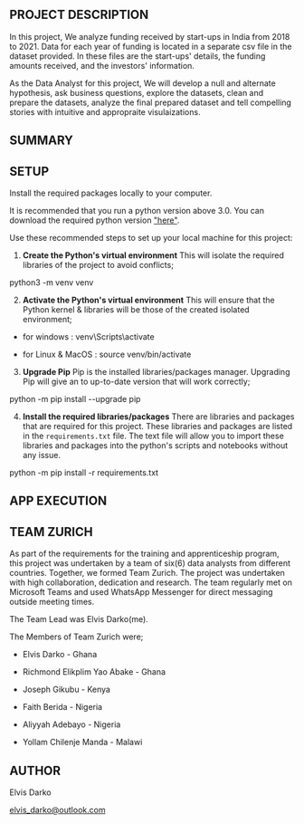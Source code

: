 ## PROJECT DESCRIPTION
In this project, We analyze funding received by start-ups in India from 2018 to 2021. Data for each year of funding is located in a separate csv file in the dataset provided. In these files are the start-ups' details, the funding amounts received, and the investors' information.

As the Data Analyst for this project, We will develop a null and alternate hypothesis,  ask business questions, explore the datasets, clean and prepare the datasets, analyze the final prepared dataset and tell compelling stories with intuitive and appropraite visulaizations.



## SUMMARY





## SETUP
Install the required packages locally to your computer.

It is recommended that you run a python version above 3.0. 
You can download the required python version ["here"]((https://www.python.org/)).

Use these recommended steps to set up your local machine for this project:

1. **Create the Python's virtual environment** 
This will isolate the required libraries of the project to avoid conflicts;

python3 -m venv venv


2. **Activate the Python's virtual environment** 
This will ensure that the Python kernel & libraries will be those of the created isolated environment;

- for windows : 
            venv\Scripts\activate

- for Linux & MacOS :
            source venv/bin/activate


3. **Upgrade Pip** 
Pip is the installed libraries/packages manager. Upgrading Pip will give an to up-to-date version that will work correctly;

python -m pip install --upgrade pip


4. **Install the required libraries/packages** 
There are libraries and packages that are required for this project. These libraries and packages are listed in the `requirements.txt` file. The text file will allow you to import these libraries and packages into the python's scripts and notebooks without any issue.

python -m pip install -r requirements.txt 

## APP EXECUTION
  



## TEAM ZURICH
As part of the requirements for the training and apprenticeship program, this project was undertaken by a team of six(6) data analysts from different countries. Together, we formed Team Zurich. The project was undertaken with high collaboration, dedication and research.
The team regularly met on Microsoft Teams and used WhatsApp Messenger for direct messaging outside meeting times. 

The Team Lead was Elvis Darko(me).

The Members of Team Zurich were;

- Elvis Darko                     -   Ghana

- Richmond Elikplim Yao Abake     -   Ghana

- Joseph Gikubu                   -   Kenya

- Faith Berida                    -   Nigeria

- Aliyyah Adebayo                 -  Nigeria

- Yollam Chilenje Manda           -   Malawi



## AUTHOR
Elvis Darko

elvis_darko@outlook.com